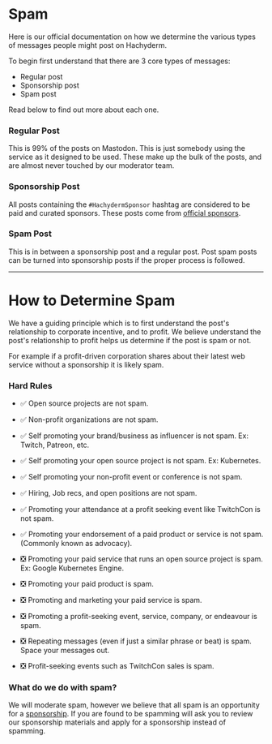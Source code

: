 # Spam 

Here is our official documentation on how we determine the various types of messages people might post on Hachyderm. 

To begin first understand that there are 3 core types of messages:

 - Regular post
 - Sponsorship post
 - Spam post

Read below to find out more about each one. 

### Regular Post 

This is 99% of the posts on Mastodon. This is just somebody using the service as it designed to be used. These make up the bulk of the posts, and are almost never touched by our moderator team.

### Sponsorship Post

All posts containing the `#HachydermSponsor` hashtag are considered to be paid and curated sponsors. These posts come from [official sponsors](https://github.com/hachyderm/sponsorships/blob/main/README.md#sponsorships).

### Spam Post 

This is in between a sponsorship post and a regular post. Post spam posts can be turned into sponsorship posts if the proper process is followed. 

---

# How to Determine Spam

We have a guiding principle which is to first understand the post's relationship to corporate incentive, and to profit. 
We believe understand the post's relationship to profit helps us determine if the post is spam or not. 

For example if a profit-driven corporation shares about their latest web service without a sponsorship it is likely spam. 

### Hard Rules

 - ✅ Open source projects are not spam.
 - ✅ Non-profit organizations are not spam.
 - ✅ Self promoting your brand/business as influencer is not spam. Ex: Twitch, Patreon, etc.
 - ✅ Self promoting your open source project is not spam. Ex: Kubernetes.
 - ✅ Self promoting your non-profit event or conference is not spam.
 - ✅ Hiring, Job recs, and open positions are not spam.
 - ✅ Promoting your attendance at a profit seeking event like TwitchCon is not spam.
 - ✅ Promoting your endorsement of a paid product or service is not spam. (Commonly known as advocacy).

 - ❎ Promoting your paid service that runs an open source project is spam. Ex: Google Kubernetes Engine.
 - ❎ Promoting your paid product is spam.
 - ❎ Promoting and marketing your paid service is spam.
 - ❎ Promoting a profit-seeking event, service, company, or endeavour is spam.
 - ❎ Repeating messages (even if just a similar phrase or beat) is spam. Space your messages out.
 - ❎ Profit-seeking events such as TwitchCon sales is spam.

### What do we do with spam?

We will moderate spam, however we believe that all spam is an opportunity for a [sponsorship](https://github.com/hachyderm/sponsorships/blob/main/README.md#what-is-considered-product-and-marketing).
If you are found to be spamming will ask you to review our sponsorship materials and apply for a sponsorship instead of spamming. 
